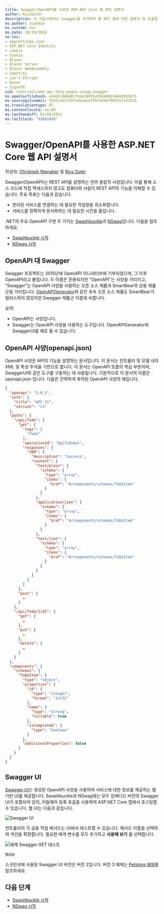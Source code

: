 ```yaml
---
title: Swagger/OpenAPI를 사용한 ASP.NET Core 웹 API 설명서
author: RicoSuter
description: 이 자습서에서는 Swagger를 추가하여 웹 API 앱에 대한 설명서 및 도움말 페이지를 생성하는 연습을 제공합니다.
ms.author: scaddie
ms.custom: mvc
ms.date: 10/29/2020
no-loc:
- appsettings.json
- ASP.NET Core Identity
- cookie
- Cookie
- Blazor
- Blazor Server
- Blazor WebAssembly
- Identity
- Let's Encrypt
- Razor
- SignalR
uid: tutorials/web-api-help-pages-using-swagger
ms.openlocfilehash: e5442c88048cf41e289fb476b4082cb6029b1b75
ms.sourcegitcommit: 3593c4efa707edeaaceffbfa544f99f41fc62535
ms.translationtype: HT
ms.contentlocale: ko-KR
ms.lasthandoff: 01/04/2021
ms.locfileid: "93062456"
---
```

# <a name="aspnet-core-web-api-documentation-with-swagger--openapi"></a>Swagger/OpenAPI를 사용한 ASP.NET Core 웹 API 설명서

작성자: [Christoph Nienaber](https://twitter.com/zuckerthoben) 및 [Rico Suter](https://blog.rsuter.com/)

Swagger(OpenAPI)는 REST API를 설명하는 언어 중립적 사양입니다. 이를 통해 소스 코드에 직접 액세스하지 않고도 컴퓨터와 사람이 REST API의 기능을 이해할 수 있습니다. 주요 목표는 다음과 같습니다.

* 분리된 서비스를 연결하는 데 필요한 작업량을 최소화합니다.
* 서비스를 정확하게 문서화하는 데 필요한 시간을 줄입니다.

.NET의 주요 OpenAPI 구현 두 가지는 [Swashbuckle](https://github.com/domaindrivendev/Swashbuckle.AspNetCore)과 [NSwag](https://github.com/RicoSuter/NSwag)입니다. 다음을 참조하세요.

* [Swashbuckle 시작](xref:tutorials/get-started-with-swashbuckle)
* [NSwag 시작](xref:tutorials/get-started-with-nswag)

## <a name="openapi-vs-swagger"></a>OpenAPI 대 Swagger

Swagger 프로젝트는 2015년에 OpenAPI 이니셔티브에 기부되었으며, 그 이후 OpenAPI라고 불립니다. 두 이름은 혼용되지만 "OpenAPI"는 사양을 가리키고, "Swagger"는 OpenAPI 사양을 사용하는 오픈 소스 제품과 SmartBear의 상용 제품군을 가리킵니다. [OpenAPIGenerator](https://github.com/OpenAPITools/openapi-generator)와 같은 후속 오픈 소스 제품도 SmartBear가 릴리스하지 않았지만 Swagger 제품군 이름에 속합니다.

요약:

* OpenAPI는 사양입니다.
* Swagger는 OpenAPI 사양을 사용하는 도구입니다. OpenAPIGenerator와 SwaggerUI를 예로 들 수 있습니다.

## <a name="openapi-specification-openapijson"></a>OpenAPI 사양(openapi.json)

OpenAPI 사양은 API의 기능을 설명하는 문서입니다. 이 문서는 컨트롤러 및 모델 내의 XML 및 특성 주석을 기반으로 합니다. 이 문서는 OpenAPI 흐름의 핵심 부분이며, SwaggerUI와 같은 도구를 구동하는 데 사용됩니다. 기본적으로 이 문서의 이름은 *openapi.json* 입니다. 다음은 간략하게 축약된 OpenAPI 사양의 예입니다.

```json
{
  "openapi": "3.0.1",
  "info": {
    "title": "API V1",
    "version": "v1"
  },
  "paths": {
    "/api/Todo": {
      "get": {
        "tags": [
          "Todo"
        ],
        "operationId": "ApiTodoGet",
        "responses": {
          "200": {
            "description": "Success",
            "content": {
              "text/plain": {
                "schema": {
                  "type": "array",
                  "items": {
                    "$ref": "#/components/schemas/ToDoItem"
                  }
                }
              },
              "application/json": {
                "schema": {
                  "type": "array",
                  "items": {
                    "$ref": "#/components/schemas/ToDoItem"
                  }
                }
              },
              "text/json": {
                "schema": {
                  "type": "array",
                  "items": {
                    "$ref": "#/components/schemas/ToDoItem"
                  }
                }
              }
            }
          }
        }
      },
      "post": {
        …
      }
    },
    "/api/Todo/{id}": {
      "get": {
        …
      },
      "put": {
        …
      },
      "delete": {
        …
      }
    }
  },
  "components": {
    "schemas": {
      "ToDoItem": {
        "type": "object",
        "properties": {
          "id": {
            "type": "integer",
            "format": "int32"
          },
          "name": {
            "type": "string",
            "nullable": true
          },
          "isCompleted": {
            "type": "boolean"
          }
        },
        "additionalProperties": false
      }
    }
  }
}
```

## <a name="swagger-ui"></a>Swagger UI

[Swagger UI](https://swagger.io/swagger-ui/)는 생성된 OpenAPI 사양을 사용하여 서비스에 대한 정보를 제공하는 웹 기반 UI를 제공합니다. Swashbuckle과 NSwag에는 모두 임베디드 버전의 Swagger UI가 포함되어 있어, 미들웨어 등록 호출을 사용하여 ASP.NET Core 앱에서 호스팅할 수 있습니다. 웹 UI는 다음과 같습니다.

![Swagger UI](web-api-help-pages-using-swagger/_static/swagger-ui.png)

컨트롤러의 각 공용 작업 메서드는 UI에서 테스트할 수 있습니다. 메서드 이름을 선택하여 섹션을 확장합니다. 필요한 매개 변수를 모두 추가하고 **사용해 보기** 를 선택합니다.

![예제 Swagger GET 테스트](web-api-help-pages-using-swagger/_static/get-try-it-out.png)

> [!NOTE]
> 스크린샷에 사용된 Swagger UI 버전은 버전 2입니다. 버전 3 예제는 [Petstore 예제](https://petstore.swagger.io/)를 참조하세요.

## <a name="next-steps"></a>다음 단계

* [Swashbuckle 시작](xref:tutorials/get-started-with-swashbuckle)
* [NSwag 시작](xref:tutorials/get-started-with-nswag)
